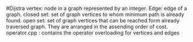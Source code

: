 #Dijstra
vertex: node in a graph represented by an integer.
Edge: edge of a graph.
closed set: set of graph vertices to whom minimum path is already found. 
open set: set of graph vertices that can be reached form already traversed graph. They are arranged in the assending order of cost.
operator.cpp : contains the operator overloading for vertices and edges
